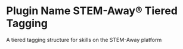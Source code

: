 # **Plugin Name** STEM-Away® Tiered Tagging

A tiered tagging structure for skills on the STEM-Away platform
